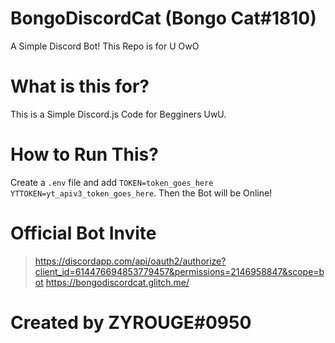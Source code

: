 # BongoDiscordCat (Bongo Cat#1810)
A Simple Discord Bot! This Repo is for U OwO

# What is this for?
This is a Simple Discord.js Code for Begginers UwU.

# How to Run This?
Create a `.env` file and add 
`TOKEN=token_goes_here
YTTOKEN=yt_apiv3_token_goes_here`.
Then the Bot will be Online!

# Official Bot Invite
 > https://discordapp.com/api/oauth2/authorize?client_id=614476694853779457&permissions=2146958847&scope=bot
 > https://bongodiscordcat.glitch.me/
 
 # Created by **ZYROUGE#0950**
